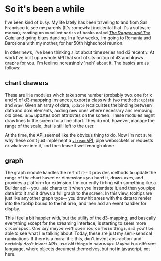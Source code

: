 # So it's been a while

I've been kind of busy. My life lately has been traveling to and from San
Francisco to see my parents (It's somewhat incidental that it's a software
mecca), reading an excellent series of books called *[The Dagger and The
Coin](http://www.danielabraham.com/books-by-daniel-abraham/the-dagger-and-the-coin/)*,
and going blues dancing. In a few weeks, I'm going to Romania and Barcelona
with my mother, for her 50th highschool reunion.

In other news, I've been thinking a lot about time series and d3 recently. At
work I've built up a whole API that sort of sits on top of d3 and draws graphs
for you. I'm feeling increasingly 'meh' about it. The basics are as follows:

## chart drawers ##

These are litle modules which take some number (probably two, one for x and y)
of [d3-mappping](#2013-07-04-DRYing-up-D3.md) instances,
export a class with two methods: `update` and `draw`. Given an array of data,
`update` recalculates the binding between data and dom elements, adding new
ones where necessary and removing old ones. `draw` updates dom attributes on
the screen.  These  modules might draw lines to the screen for a line chart. They do
not, however, manage the range of the scale, that is still left to the user.

At the time, the API seemed like the obvious thing to do. Now I'm not sure why
these don't just implement a [`stream`
API](https://github.com/substack/stream-handbook), pipe websockets or requests
or whatever into it, and then leave it well enough
alone.

## graph ##

The graph module handles the rest of it-- it provides methods to update the
range of the chart based on dimensions you hand it, draws axes, and provides a
platform for extension. I'm currently flirting with something like a Builder
api-- you `.add` charts to it when you instantiate it, and then you pipe data
into it and it draws a full graph to the screen. In this view, tooltips are
just like any other graph type-- you draw hit areas with the data to render
into the tooltip bound to the hit area, and then add an event handler for
display.

This I feel a bit happier with, but the utility of the d3-mapping, and
basically everything except for the streaming interface, is starting to seem
more circumspect. One day maybe we'll open source these things, and you'll be
able to see what I'm talking about. Today, these are just my semi-sensical
ruminations. If there is a moral it is this, don't invent abstraction, and
certainly don't invent APIs, use old things in new ways. Maybe in a different
language, where objects document themselves, but not in javascript, not here.
